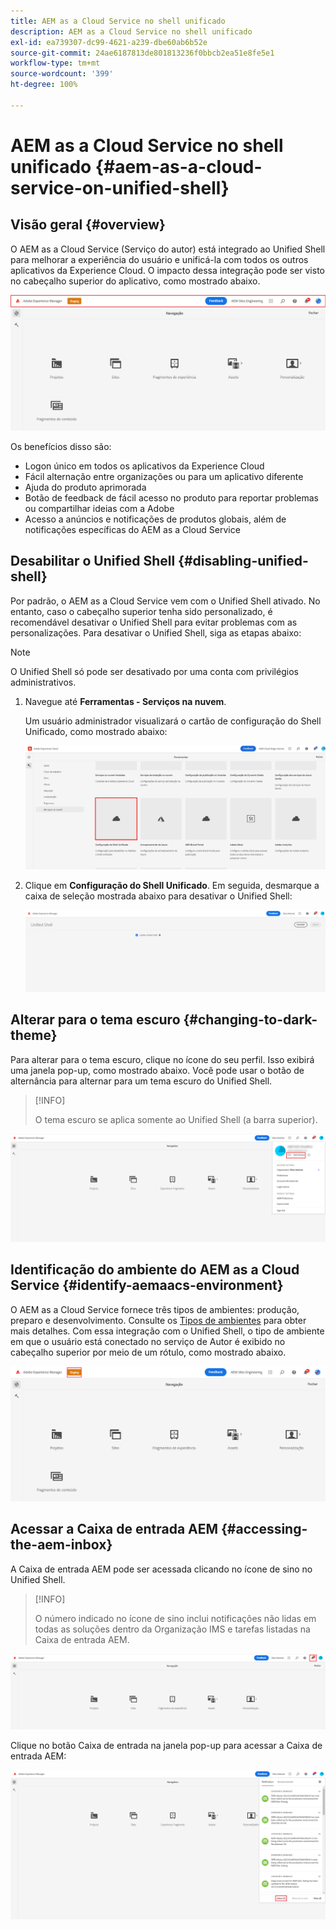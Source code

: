 ```yaml
---
title: AEM as a Cloud Service no shell unificado
description: AEM as a Cloud Service no shell unificado
exl-id: ea739307-dc99-4621-a239-dbe60ab6b52e
source-git-commit: 24ae6187813de801813236f0bbcb2ea51e8fe5e1
workflow-type: tm+mt
source-wordcount: '399'
ht-degree: 100%

---
```


# AEM as a Cloud Service no shell unificado {#aem-as-a-cloud-service-on-unified-shell}

## Visão geral {#overview}

O AEM as a Cloud Service (Serviço do autor) está integrado ao Unified Shell para melhorar a experiência do usuário e unificá-la com todos os outros aplicativos da Experience Cloud. O impacto dessa integração pode ser visto no cabeçalho superior do aplicativo, como mostrado abaixo.

![imagem](/help/overview/assets/unifiedshell_header.png)

Os benefícios disso são:

* Logon único em todos os aplicativos da Experience Cloud
* Fácil alternação entre organizações ou para um aplicativo diferente
* Ajuda do produto aprimorada
* Botão de feedback de fácil acesso no produto para reportar problemas ou compartilhar ideias com a Adobe
* Acesso a anúncios e notificações de produtos globais, além de notificações específicas do AEM as a Cloud Service

## Desabilitar o Unified Shell {#disabling-unified-shell}

Por padrão, o AEM as a Cloud Service vem com o Unified Shell ativado. No entanto, caso o cabeçalho superior tenha sido personalizado, é recomendável desativar o Unified Shell para evitar problemas com as personalizações. Para desativar o Unified Shell, siga as etapas abaixo:

>[!NOTE]
>O Unified Shell só pode ser desativado por uma conta com privilégios administrativos.

1. Navegue até **Ferramentas - Serviços na nuvem**.

   Um usuário administrador visualizará o cartão de configuração do Shell Unificado, como mostrado abaixo:

   ![imagem](/help/overview/assets/unifiedshell2.png)

1. Clique em **Configuração do Shell Unificado**. Em seguida, desmarque a caixa de seleção mostrada abaixo para desativar o Unified Shell:

   ![imagem](/help/overview/assets/unifiedshell3.png)

## Alterar para o tema escuro {#changing-to-dark-theme}

Para alterar para o tema escuro, clique no ícone do seu perfil. Isso exibirá uma janela pop-up, como mostrado abaixo. Você pode usar o botão de alternância para alternar para um tema escuro do Unified Shell.

>[!INFO]
>
>O tema escuro se aplica somente ao Unified Shell (a barra superior).

![imagem](/help/overview/assets/unifiedshell4.png)

## Identificação do ambiente do AEM as a Cloud Service {#identify-aemaacs-environment}

O AEM as a Cloud Service fornece três tipos de ambientes: produção, preparo e desenvolvimento. Consulte os [Tipos de ambientes](https://experienceleague.adobe.com/docs/experience-manager-cloud-service/content/implementing/using-cloud-manager/manage-environments.html?lang=pt-BR) para obter mais detalhes. Com essa integração com o Unified Shell, o tipo de ambiente em que o usuário está conectado no serviço de Autor é exibido no cabeçalho superior por meio de um rótulo, como mostrado abaixo.

![imagem](/help/overview/assets/unifiedshell_header_label.png)

## Acessar a Caixa de entrada AEM {#accessing-the-aem-inbox}

A Caixa de entrada AEM pode ser acessada clicando no ícone de sino no Unified Shell.

>[!INFO]
>
> O número indicado no ícone de sino inclui notificações não lidas em todas as soluções dentro da Organização IMS e tarefas listadas na Caixa de entrada AEM.

![imagem](/help/overview/assets/unifiedshell5.png)

Clique no botão Caixa de entrada na janela pop-up para acessar a Caixa de entrada AEM:

![imagem](/help/overview/assets/unifiedshell6.png)
